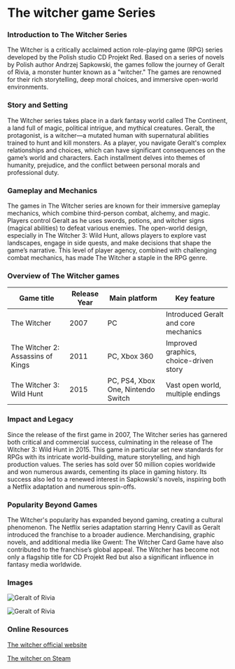  # The witcher game Series


### Introduction to The Witcher Series
The Witcher is a critically acclaimed action role-playing game (RPG) series developed by the Polish studio CD Projekt Red. Based on a series of novels by Polish author Andrzej Sapkowski, the games follow the journey of Geralt of Rivia, a monster hunter known as a "witcher." The games are renowned for their rich storytelling, deep moral choices, and immersive open-world environments.

### Story and Setting
The Witcher series takes place in a dark fantasy world called The Continent, a land full of magic, political intrigue, and mythical creatures. Geralt, the protagonist, is a witcher—a mutated human with supernatural abilities trained to hunt and kill monsters. As a player, you navigate Geralt's complex relationships and choices, which can have significant consequences on the game’s world and characters. Each installment delves into themes of humanity, prejudice, and the conflict between personal morals and professional duty.

### Gameplay and Mechanics
The games in The Witcher series are known for their immersive gameplay mechanics, which combine third-person combat, alchemy, and magic. Players control Geralt as he uses swords, potions, and witcher signs (magical abilities) to defeat various enemies. The open-world design, especially in The Witcher 3: Wild Hunt, allows players to explore vast landscapes, engage in side quests, and make decisions that shape the game’s narrative. This level of player agency, combined with challenging combat mechanics, has made The Witcher a staple in the RPG genre.

### Overview of The Witcher games

| Game title                        | Release Year | Main platform                      | Key feature                            |
|-----------------------------------|--------------|------------------------------------|----------------------------------------|
| The Witcher                       | 2007         | PC                                 | Introduced Geralt and core mechanics   |
| The Witcher 2: Assassins of Kings | 2011         | PC, Xbox 360                       | Improved graphics, choice-driven story |
| The Witcher 3: Wild Hunt          | 2015         | PC, PS4, Xbox One, Nintendo Switch | Vast open world, multiple endings      |

### Impact and Legacy
Since the release of the first game in 2007, The Witcher series has garnered both critical and commercial success, culminating in the release of The Witcher 3: Wild Hunt in 2015. This game in particular set new standards for RPGs with its intricate world-building, mature storytelling, and high production values. The series has sold over 50 million copies worldwide and won numerous awards, cementing its place in gaming history. Its success also led to a renewed interest in Sapkowski's novels, inspiring both a Netflix adaptation and numerous spin-offs.

### Popularity Beyond Games
The Witcher's popularity has expanded beyond gaming, creating a cultural phenomenon. The Netflix series adaptation starring Henry Cavill as Geralt introduced the franchise to a broader audience. Merchandising, graphic novels, and additional media like Gwent: The Witcher Card Game have also contributed to the franchise’s global appeal. The Witcher has become not only a flagship title for CD Projekt Red but also a significant influence in fantasy media worldwide.

### Images

![Geralt of Rivia](https://upload.wikimedia.org/wikipedia/en/0/0c/Witcher_3_cover_art.jpg)

![Geralt of Rivia](https://i.guim.co.uk/img/media/d74fb48312da07d3419482b1a22f5eb1cb04e4f1/0_103_1532_919/master/1532.jpg?width=1200&height=1200&quality=85&auto=format&fit=crop&s=d8dc302f3f524c92950d5c8b5d493f0a)

### Online Resources
[The witcher official website](https://www.thewitcher.com/de/pl/)

[The witcher on Steam](https://store.steampowered.com/agecheck/app/292030/)